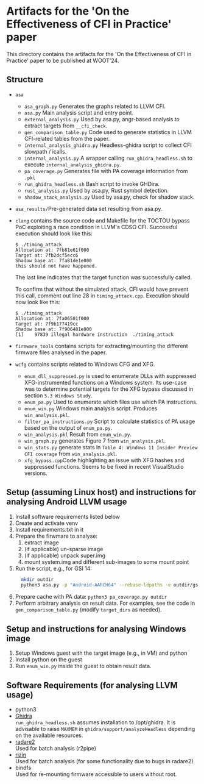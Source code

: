 # Artifacts for the 'On the Effectiveness of CFI in Practice' paper
This directory contains the artifacts for the 'On the Effectiveness of CFI in Practice' paper to be published at WOOT'24.

## Structure
- `asa`
  - `asa_graph.py` Generates the graphs related to LLVM CFI.
  - `asa.py` Main analysis script and entry point.
  - `external_analysis.py` Used by asa.py, angr-based analysis to extract targets from `__cfi_check`.
  - `gen_comparison_table.py` Code used to generate statistics in LLVM CFI-related tables from the paper.
  - `internal_analysis_ghidra.py` Headless-ghidra script to collect CFI slowpath / icalls. 
  - `internal_analysis.py` A wrapper calling `run_ghidra_headless.sh` to execute `internal_analysis_ghidra.py`.
  - `pa_coverage.py` Generates file with PA coverage information from `.pkl`
  - `run_ghidra_headless.sh` Bash script to invoke GHDira.
  - `rust_analysis.py` Used by asa.py, Rust symbol detection.
  - `shadow_stack_analysis.py` Used by asa.py, check for shadow stack.
- `asa_results/`Pre-generated data set resulting from asa.py.

- `clang` contains the source code and Makefile for the TOCTOU bypass PoC exploiting a race condition in LLVM's CDSO CFI.
  Successful execution should look like this:
  ```
  $ ./timing_attack
  Allocation at: 7fb81e61f000
  Target at: 7fb2dcf5ecc6
  Shadow base at: 7fa81de1e000
  this should not have happened.
  ```
  The last line indicates that the target function was successfully called.
  
  To confirm that without the simulated attack, CFI would have prevent this call, comment out line 28 in `timing_attack.cpp`.
  Execution should now look like this:
  ```
  $ ./timing_attack
  Allocation at: 7fa06501f000
  Target at: 7f9b177419cc
  Shadow base at: 7f906481e000
  [1]    97839 illegal hardware instruction  ./timing_attack
  ```

- `firmware_tools` contains scripts for extracting/mounting the different firmware files analysed in the paper.

- `wcfg` contains scripts related to Windows CFG and XFG.
  - `enum_dll_suppressed.py` is used to enumerate DLLs with suppressed XFG-instrumented functions on a Windows system.
    Its use-case was to determine potential targets for the XFG bypass discussed in section `5.3 Windows Study`.
  - `enum_pa.py` Used to enumerate which files use which PA instructions.
  - `enum_win.py` Windows main analysis script. Produces `win_analysis.pkl`.
  - `filter_pa_instructions.py` Script to calculate statistics of PA usage based on the output of `enum_pa.py`.
  - `win_analysis.pkl` Result from `enum_win.py`.
  - `win_graph.py` generates Figure 7 from `win_analysis.pkl`.
  - `win_stats.py` generate stats in `Table 4: Windows 11 Insider Preview CFI coverage` from `win_analysis.pkl`.
  - `xfg_bypass.cpp`Code highlighting an issue with XFG hashes and suppressed functions. Seems to be fixed in recent VisualStudio versions.


## Setup (assuming Linux host) and instructions for analysing Android LLVM usage
1. Install software requirements listed below
2. Create and activate venv
3. Install requirements.txt in it
4. Prepare the firwmare to analyse:
   1. extract image
   2. (if applicable) un-sparse image
   3. (if applicable) unpack super.img
   4. mount system.img and different sub-images to some mount point
5. Run the script, e.g., for GSI 14:
   ```bash
     mkdir outdir
     python3 asa.py -p "Android-AARCH64" --rebase-ldpaths -e outdir/gsi_14.pkl -l "/system/system_ext/apex/com.android.runtime/lib64/bionic/:/system/system_ext/apex/com.android.i18n/lib64/:/system/system_ext/apex/com.google.android.art/lib64/:/system/system_ext/apex/com.google.android.os.statsd/lib64/:/system/system_ext/apex/com.google.android.adbd/lib64/:/system/system_ext/apex/com.google.android.media/lib64/:/system/system_ext/apex/com.google.android.tethering/lib64/:/system/system_ext/apex/com.google.android.resolv/lib64/" /mnt/gsi_14_bind/
   ```
6. Prepare cache with PA data: `python3 pa_coverage.py outdir`
7. Perform arbitrary analysis on result data. For examples, see the code in `gen_comparison_table.py` (modify `target_dirs` as needed).


## Setup and instructions for analysing Windows image
1. Setup Windows guest with the target image (e.g., in VM) and python
2. Install python on the guest
3. Run `enum_win.py` inside the guest to obtain result data.

## Software Requirements (for analysing LLVM usage)
- python3
- [Ghidra](https://github.com/NationalSecurityAgency/ghidra)  
  `run_ghidra_headless.sh` assumes installation to /opt/ghidra.
   It is advisable to raise `MAXMEM` in `ghidra/support/analyzeHeadless` depending on the available resources.
- [radare2](https://github.com/radareorg/radare2)  
  Used for batch analysis (r2pipe)
- [rizin](https://rizin.re/)  
  Used for batch analysis (for some functionality due to bugs in radare2)
- bindfs  
  Used for re-mounting firmware accessible to users without root.
